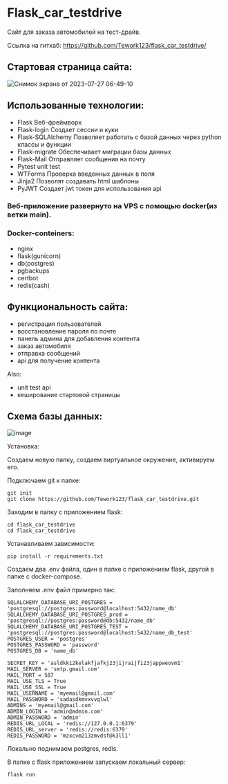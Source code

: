 # Flask_car_testdrive

Сайт для заказа автомобилей на тест-драйв.

Ссылка на гитхаб:
https://github.com/Tework123/flask_car_testdrive/

## Стартовая страница сайта:
![Снимок экрана от 2023-07-27 06-49-10](https://github.com/Tework123/flask_car_testdrive/assets/115368408/41092a64-75d8-4f61-93e9-a3c7ba5b6d0e)

## Использованные технологии:
- Flask
Веб-фреймворк
- Flask-login
Создает сессии и куки
- Flask-SQLAlchemy
Позволяет работать с базой данных через python классы и функции
- Flask-migrate
Обеспечивает миграции базы данных
- Flask-Mail
Отправляет сообщения на почту
- Pytest
unit test
- WTForms
Проверка введенных данных в поля
- Jinja2
Позволят создавать html шаблоны
- PyJWT
Создает jwt токен для использования api


### Веб-приложение развернуто на VPS с помощью docker(из ветки main).
### Docker-conteiners: 
- nginx 
- flask(gunicorn)
- db(postgres)
- pgbackups
- certbot
- redis(cash)

## Функциональность сайта:
- регистрация пользователей
- восстановление пароля по почте
- панель админа для добавления контента
- заказ автомобиля
- отправка сообщений
- api для получение контента

Also:
- unit test api
- кеширование стартовой страницы

## Схема базы данных:
![image](https://github.com/Tework123/flask_car_testdrive/assets/115368408/6c15c61f-46a7-472a-88e3-482a0f171769)

Установка:

Создаем новую папку, создаем виртуальное окружение, активируем его.

Подключаем git к папке:

    git init 
    git clone https://github.com/Tework123/flask_car_testdrive.git
    
Заходим в папку с приложением flask:

    cd flask_car_testdrive
    cd flask_car_testdrive
    
Устанавливаем зависимости:

    pip install -r requirements.txt

Создаем два .env файла, один в папке с приложением flask, другой в папке с docker-compose.

Заполняем .env файл примерно так:

    SQLALCHEMY_DATABASE_URI_POSTGRES = 'postgresql://postgres:password@localhost:5432/name_db'
    SQLALCHEMY_DATABASE_URI_POSTGRES_prod = 'postgresql://postgres:password@db:5432/name_db'
    SQLALCHEMY_DATABASE_URI_POSTGRES_TEST = 'postgresql://postgres:password@localhost:5432/name_db_test'
    POSTGRES_USER = 'postgres'
    POSTGRES_PASSWORD = 'password'
    POSTGRES_DB = 'name_db'

    SECRET_KEY = 'asldkk12kelakfjafkj23jijraijfi23jappweovm1'
    MAIL_SERVER = 'smtp.gmail.com'
    MAIL_PORT = 587
    MAIL_USE_TLS = True
    MAIL_USE_SSL = True
    MAIL_USERNAME = 'myemail@gmail.com'
    MAIL_PASSWORD = 'sadasdkmvxvvqlwl'
    ADMINS = 'myemail@gmail.com'
    ADMIN_LOGIN = 'admin@admin.com'
    ADMIN_PASSWORD = 'admin'
    REDIS_URL_LOCAL = 'redis://127.0.0.1:6379'
    REDIS_URL_server = 'redis://redis:6379'
    REDIS_PASSWORD = 'mzxcvm213zmvdsf@k3ll1'

Локально поднимаем postgres, redis.

В папке с flask приложением запускаем локальный сервер:

    flask run


